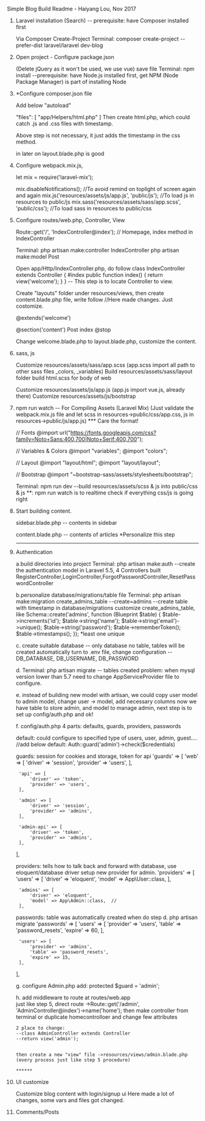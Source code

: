 Simple Blog Build Readme - Haiyang Lou, Nov 2017

1. Laravel installation (Search) -- prerequisite: have Composer installed first
   
   Via Composer Create-Project
   Terminal: composer create-project --prefer-dist laravel/laravel dev-blog

2. Open project - Configure package.json
   
   (Delete jQuery as it won't be used, we use vue) save file
   Terminal: npm install --prerequisite: have Node.js installed first, get NPM (Node Package Manager) is part of installing Node

3. *Configure composer.json file
    
   Add below "autoload" 

   "files": [
         "app/Helpers/html.php"
        ]
   Then create html.php, which could catch .js and .css files with timestamp.

   Above step is not necessary, it just adds the timestamp in the css method. 
   <link href="{{ asset('css/app.css') }}" rel="stylesheet" type="text/css" >
   <script type="text/javascript" src="{{ asset('js/app.js') }}"></script> in later on layout.blade.php is good   


4. Configure webpack.mix.js, 
   
   let mix = require('laravel-mix');

   mix.disableNotifications();   //To avoid remind on toplight of screen again and again
   mix.js('resources/assets/js/app.js', 'public/js'); //To load js in resources to public/js
   mix.sass('resources/assets/sass/app.scss', 'public/css');  //To load sass in resources to public/css

5. Configure routes/web.php, Controller, View
   
   Route::get('/', 'IndexController@index'); // Homepage, index method in IndexController
  
   Terminal: php artisan make:controller IndexController
             php artisan make:model Post
 
   
   Open app/Http/IndexController.php, do follow
   class IndexController extends Controller
       {
        #index
        public function index()
          {
            return view('welcome');
          }
       }
   -- This step is to locate Controller to view.


   Create "layouts" folder under resources/views, then create content.blade.php file, write follow
   //Here made changes. Just costomize.

   @extends('welcome')

   @section('content')
    Post index
   @stop
 
   Change welcome.blade.php to layout.blade.php, customize the content.

6. sass, js

   Customize resources/assets/sass/app.scss (app.scss import all path to other sass files _colors, _variables)
   Build resources/assets/sass/layout folder build html.scss for body of web

   Customize resources/assets/js/app.js (app.js import vue.js, already there)
   Customize resources/assets/js/bootstrap

7. npm run watch -- For Compiling Assets (Laravel Mix) 
   (Just validate the webpack.mix.js file and let scss in resources->public/css/app.css, js in resources->public/js/app.js)
   *** Care the format!
   
   // Fonts
   @import url("https://fonts.googleapis.com/css?family=Noto+Sans:400,700|Noto+Serif:400,700");

   // Variables & Colors
   @import "variables";
   @import "colors";

   // Layout
   @import "layout/html";
   @import "layout/layout";

   // Bootstrap
   @import "~bootstrap-sass/assets/stylesheets/bootstrap";

   Terminal: npm run dev --build resources/assets/scss & js into public/css & js 
   **: npm run watch is to realtime check if everything css/js is going right

8. Start building content.

   sidebar.blade.php -- contents in sidebar

   content.blade.php -- contents of articles
   *Personalize this step

   **************

9. Authentication
   
   a.build directories into project
   Terminal: php artisan make:auth --create the authentication model
   in Laravel 5.5, 4 Controllers built
   RegisterController,LoginController,ForgotPasswordController,ResetPasswordController

   b.personalize database/migrations/table file
   Terminal: php artisan make:migration create_admins_table --create=admins --create table with timestamp
   in database/migrations customize create_admins_table, like 
   Schema::create('admins', function (Blueprint $table) {
            $table->increments('id');
            $table->string('name');
            $table->string('email')->unique();
            $table->string('password');
            $table->rememberToken();
            $table->timestamps();
        });
   *least one unique 

   c. 
   create suitable database -- only database no table, tables will be created automatically
   turn to .env file, change configuration -- DB_DATABASE, DB_USERNAME, DB_PASSWORD  

   d. 
   Terminal: php artisan migrate -- tables created
   problem: when mysql version lower than 5.7 need to change AppServiceProvider file to configure.

   
   e. 
   instead of building new model with artisan, we could copy user model to admin model, change user -> model, add necessary columns
   now we have table to store admin, and model to manage admin, next step is to set up config/auth.php and ok! 

   f. 
   config/auth.php 4 parts: defaults, guards, providers, passwords

   default:
   could configure to specified type of users, user, admin, guest....
   //add below default: Auth::guard('admin')->check($credentials)

   guards: session for cookies and storage, token for api
   'guards' => [
        'web' => [
            'driver' => 'session',
            'provider' => 'users',
        ],

        'api' => [
            'driver' => 'token',
            'provider' => 'users',
        ],

        'admin' => [
            'driver' => 'session',
            'provider' => 'admins',
        ],

        'admin-api' => [
            'driver' => 'token',
            'provider' => 'admins',
        ],
    ],

   providers: tells how to talk back and forward with database, use eloquent/database driver
   setup new provider for admin. 
   'providers' => [
        'users' => [
            'driver' => 'eloquent',
            'model' => App\User::class,
        ],

        'admins' => [
            'driver' => 'eloquent',
            'model' => App\Admin::class,  //
        ],

   passwords: table was automatically created when do step d. php artisan migrate
   'passwords' => [
        'users' => [
            'provider' => 'users',
            'table' => 'password_resets',
            'expire' => 60,
        ],

        'users' => [
            'provider' => 'admins',
            'table' => 'password_resets',
            'expire' => 15,
        ],
    ],

    g. configure Admin.php
       add: protected $guard = 'admin';

    h. add middleware to route at routes/web.app    
       just like step 5, direct route ->Route::get('/admin', 'AdminController@index')->name('home');
       then make controller from terminal or duplicate homecontrolloer and change few attributes
       
       2 place to change:
       --class AdminController extends Controller
       --return view('admin');
  

       then create a new "view" file ->resources/views/admin.blade.php (every process just like step 5 procedure)

       ******

10. UI customize
 
    Customize blog content with login/signup ui
    Here made a lot of changes, some vars and files got changed.

11. Comments/Posts

    
    
    
    

